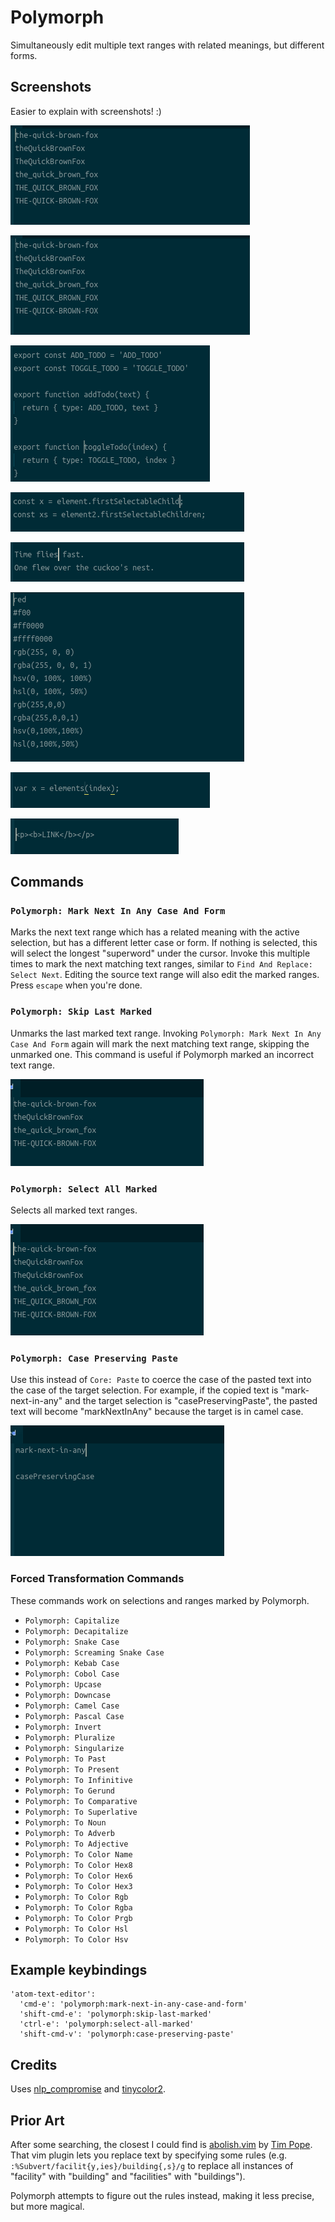 # Polymorph

Simultaneously edit multiple text ranges with related meanings, but different forms.

## Screenshots
Easier to explain with screenshots! :)

![case1](https://github.com/halohalospecial/atom-polymorph/blob/master/images/case1.gif?raw=true)

![case2](https://github.com/halohalospecial/atom-polymorph/blob/master/images/case2.gif?raw=true)

![redux](https://github.com/halohalospecial/atom-polymorph/blob/master/images/redux.gif?raw=true)

![cardinality](https://github.com/halohalospecial/atom-polymorph/blob/master/images/cardinality.gif?raw=true)

![verb-form](https://github.com/halohalospecial/atom-polymorph/blob/master/images/verb-form.gif?raw=true)

![color](https://github.com/halohalospecial/atom-polymorph/blob/master/images/color.gif?raw=true)

![inverse](https://github.com/halohalospecial/atom-polymorph/blob/master/images/inverse.gif?raw=true)

![xml](https://github.com/halohalospecial/atom-polymorph/blob/master/images/xml.gif?raw=true)

## Commands

### `Polymorph: Mark Next In Any Case And Form`
Marks the next text range which has a related meaning with the active selection, but has a different letter case or form.  If nothing is selected, this will select the longest "superword" under the cursor.  Invoke this multiple times to mark the next matching text ranges, similar to `Find And Replace: Select Next`.  Editing the source text range will also edit the marked ranges.  Press `escape` when you're done.

### `Polymorph: Skip Last Marked`
Unmarks the last marked text range.  Invoking `Polymorph: Mark Next In Any Case And Form` again will mark the next matching text range, skipping the unmarked one.  This command is useful if Polymorph marked an incorrect text range.

![skip](https://github.com/halohalospecial/atom-polymorph/blob/master/images/skip.gif?raw=true)

### `Polymorph: Select All Marked`
Selects all marked text ranges.

![select-marked](https://github.com/halohalospecial/atom-polymorph/blob/master/images/select-marked.gif?raw=true)

### `Polymorph: Case Preserving Paste`
Use this instead of `Core: Paste` to coerce the case of the pasted text into the case of the target selection.  For example, if the copied text is "mark-next-in-any" and the target selection is "casePreservingPaste", the pasted text will become "markNextInAny" because the target is in camel case.

![paste](https://github.com/halohalospecial/atom-polymorph/blob/master/images/paste.gif?raw=true)

### Forced Transformation Commands
These commands work on selections and ranges marked by Polymorph.

- `Polymorph: Capitalize`
- `Polymorph: Decapitalize`
- `Polymorph: Snake Case`
- `Polymorph: Screaming Snake Case`
- `Polymorph: Kebab Case`
- `Polymorph: Cobol Case`
- `Polymorph: Upcase`
- `Polymorph: Downcase`
- `Polymorph: Camel Case`
- `Polymorph: Pascal Case`
- `Polymorph: Invert`
- `Polymorph: Pluralize`
- `Polymorph: Singularize`
- `Polymorph: To Past`
- `Polymorph: To Present`
- `Polymorph: To Infinitive`
- `Polymorph: To Gerund`
- `Polymorph: To Comparative`
- `Polymorph: To Superlative`
- `Polymorph: To Noun`
- `Polymorph: To Adverb`
- `Polymorph: To Adjective`
- `Polymorph: To Color Name`
- `Polymorph: To Color Hex8`
- `Polymorph: To Color Hex6`
- `Polymorph: To Color Hex3`
- `Polymorph: To Color Rgb`
- `Polymorph: To Color Rgba`
- `Polymorph: To Color Prgb`
- `Polymorph: To Color Hsl`
- `Polymorph: To Color Hsv`

## Example keybindings
```
'atom-text-editor':
  'cmd-e': 'polymorph:mark-next-in-any-case-and-form'
  'shift-cmd-e': 'polymorph:skip-last-marked'
  'ctrl-e': 'polymorph:select-all-marked'
  'shift-cmd-v': 'polymorph:case-preserving-paste'
```

## Credits

Uses [nlp_compromise](https://www.npmjs.com/package/nlp_compromise) and [tinycolor2](https://www.npmjs.com/package/tinycolor2).

## Prior Art
After some searching, the closest I could find is [abolish.vim](http://www.vim.org/scripts/script.php?script_id=1545) by [Tim Pope](http://tpo.pe/).  That vim plugin lets you replace text by specifying some rules (e.g. `:%Subvert/facilit{y,ies}/building{,s}/g` to replace all instances of "facility" with "building" and "facilities" with "buildings").  

Polymorph attempts to figure out the rules instead, making it less precise, but more magical.
